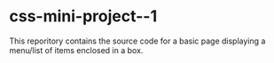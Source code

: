 # css-mini-project--1
  This reporitory contains the source code for a basic page displaying a menu/list of items enclosed in a box.
